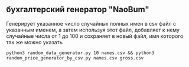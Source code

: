 ## бухгалтерский генератор "NaoBum"

Генерирует указанное число случайных полных имен в csv файл с указанным именем, а затем используя этот файл, добавляет к нему случайные числа от 1 до 100 и сохраняет в новый файл, имя которого так же можно указать


```
python3 random_data_generator.py 10 names.csv && python3 random_price_generator_by_csv.py names.csv gross.csv
```